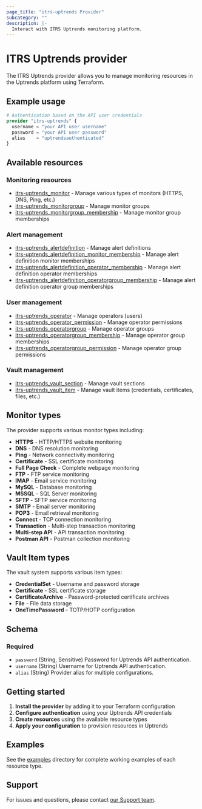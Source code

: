 ```yaml
---
page_title: "itrs-uptrends Provider"
subcategory: ""
description: |-
  Interact with ITRS Uptrends monitoring platform.
---
```


# ITRS Uptrends provider

The ITRS Uptrends provider allows you to manage monitoring resources in the Uptrends platform using Terraform.

## Example usage

```terraform
# Authentication based on the API user credentials
provider "itrs-uptrends" {
  username = "your API user username"
  password = "your API user password"
  alias    = "uptrendsauthenticated"
}
```

## Available resources

### Monitoring resources

- [itrs-uptrends_monitor](resources/monitor.md) - Manage various types of monitors (HTTPS, DNS, Ping, etc.)
- [itrs-uptrends_monitorgroup](resources/monitorgroup.md) - Manage monitor groups
- [itrs-uptrends_monitorgroup_membership](resources/monitorgroup_membership.md) - Manage monitor group memberships

### Alert management

- [itrs-uptrends_alertdefinition](resources/alertdefinition.md) - Manage alert definitions
- [itrs-uptrends_alertdefinition_monitor_membership](resources/alertdefinition_monitor_membership.md) - Manage alert definition monitor memberships
- [itrs-uptrends_alertdefinition_operator_membership](resources/alertdefinition_operator_membership.md) - Manage alert definition operator memberships
- [itrs-uptrends_alertdefinition_operatorgroup_membership](resources/alertdefinition_operatorgroup_membership.md) - Manage alert definition operator group memberships

### User management

- [itrs-uptrends_operator](resources/operator.md) - Manage operators (users)
- [itrs-uptrends_operator_permission](resources/operator_permission.md) - Manage operator permissions
- [itrs-uptrends_operatorgroup](resources/operatorgroup.md) - Manage operator groups
- [itrs-uptrends_operatorgroup_membership](resources/operatorgroup_membership.md) - Manage operator group memberships
- [itrs-uptrends_operatorgroup_permission](resources/operatorgroup_permission.md) - Manage operator group permissions

### Vault management

- [itrs-uptrends_vault_section](resources/vault_section.md) - Manage vault sections
- [itrs-uptrends_vault_item](resources/vault_item.md) - Manage vault items (credentials, certificates, files, etc.)

## Monitor types

The provider supports various monitor types including:

- **HTTPS** - HTTP/HTTPS website monitoring
- **DNS** - DNS resolution monitoring
- **Ping** - Network connectivity monitoring
- **Certificate** - SSL certificate monitoring
- **Full Page Check** - Complete webpage monitoring
- **FTP** - FTP service monitoring
- **IMAP** - Email service monitoring
- **MySQL** - Database monitoring
- **MSSQL** - SQL Server monitoring
- **SFTP** - SFTP service monitoring
- **SMTP** - Email server monitoring
- **POP3** - Email retrieval monitoring
- **Connect** - TCP connection monitoring
- **Transaction** - Multi-step transaction monitoring
- **Multi-step API** - API transaction monitoring
- **Postman API** - Postman collection monitoring

## Vault Item types

The vault system supports various item types:

- **CredentialSet** - Username and password storage
- **Certificate** - SSL certificate storage
- **CertificateArchive** - Password-protected certificate archives
- **File** - File data storage
- **OneTimePassword** - TOTP/HOTP configuration

## Schema

### Required

- `password` (String, Sensitive) Password for Uptrends API authentication.
- `username` (String) Username for Uptrends API authentication.
- `alias` (String) Provider alias for multiple configurations.

## Getting started

1. **Install the provider** by adding it to your Terraform configuration
2. **Configure authentication** using your Uptrends API credentials
3. **Create resources** using the available resource types
4. **Apply your configuration** to provision resources in Uptrends

## Examples

See the [examples](../examples/) directory for complete working examples of each resource type.

## Support

For issues and questions, please contact [our Support team](https://www.uptrends.com/contact).